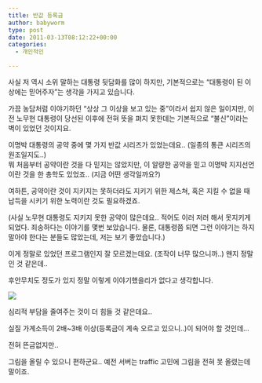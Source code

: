 ```yaml
---
title: 반값 등록금
author: babyworm
type: post
date: 2011-03-13T08:12:22+00:00
categories:
  - 개인적인

---
```

사실 저 역시 소위 말하는 대통령 뒷담화를 많이 하지만, 기본적으로는 “대통령이 된 이상에는 믿어주자”는 생각을 가지고 있습니다. 

가끔 농담처럼 이야기하던 “상상 그 이상을 보고 있는 중”이라서 쉽지 않은 일이지만, 이전 노무현 대통령이 당선된 이후에 전혀 뜻을 펴지 못한데는 기본적으로 “불신”이라는 벽이 있었던 것이지요. 

이명박 대통령의 공약 중에 몇 가지 반값 시리즈가 있었는데요.. (일종의 통큰 시리즈의 원조일지도..)<br>
뭐 처음부터 공약이란 것을 다 믿지는 않았지만, 이 알량한 공약을 믿고 이명박 지지선언이란 것을 한 총학도 있었죠.. (지금 어떤 생각일까요?)

여하튼, 공약이란 것이 지키지는 못하더라도 지키기 위한 제스쳐, 혹은 지킬 수 없을 때 납득을 시키기 위한 노력이란 것도 필요하겠죠. 

(사실 노무현 대통령도 지키지 못한 공약이 많은데요.. 적어도 이러 저러 해서 못지키게 되었다. 죄송하다는 이야기를 몇번 보았습니다. 물론, 대통령쯤 되면 그런 이야기는 하지 말아야 한다는 분들도 많았는데, 저는 보기 좋았습니다.)

이게 정말로 있었던 프로그램인지 잘 모르겠는데요. (조작이 너무 많으니까..) 왠지 정말인 것 같은데.. 

후안무치도 정도가 있지 정말 이렇게 이야기했을리가 없다고 생각합니다. 


<img loading="lazy" decoding="async" src="https://cdn.impeternews.com/news/photo/201104/img_34033_7.png" class="aligncenter" />

심리적 부담을 줄여주는 것이 더 힘들 것 같은데요.. 

실질 가계소득이 2배~3배 이상(등록금이 계속 오르고 있으니..)이 되어야 할 것인데…

전혀 뜬금없지만..

그림을 올릴 수 있으니 편하군요.. 예전 서버는 traffic 고민에 그림을 전혀 못 올렸는데 말이죠. 